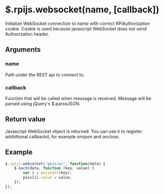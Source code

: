 # $.rpijs.websocket(name, [callback])

Initialize WebSocket connection to *name* with correct RPiAuthorization cookie. Cookie is used because javascript WebSocket does not send Authorization header.

## Arguments

### name

Path under the REST api to connect to.

### callback

Function that will be called when message is received. Message will be parsed using jQuery's $.parseJSON.

## Return value

Javascript WebSocket object is returned. You can use it to register addidtional callbackd, for example *onopen* and *onclose*.

## Example
```javascript
$.rpijs.websocket("gpio/ws", function(data) {
    $.each(data, function (key, value) {
        var i = parseInt(key);
        pins[i].value = value;
    });
});
```
